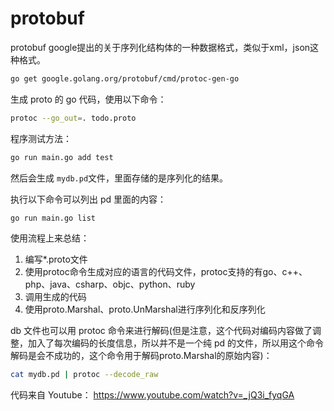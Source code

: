 # protobuf

protobuf google提出的关于序列化结构体的一种数据格式，类似于xml，json这种格式。

```bash
go get google.golang.org/protobuf/cmd/protoc-gen-go
```

生成 proto 的 go 代码，使用以下命令：
```bash
protoc --go_out=. todo.proto
```

程序测试方法：
```bash
go run main.go add test
```

然后会生成 `mydb.pd`文件，里面存储的是序列化的结果。

执行以下命令可以列出 pd 里面的内容：
```bash
go run main.go list
```

使用流程上来总结：
1. 编写*.proto文件
2. 使用protoc命令生成对应的语言的代码文件，protoc支持的有go、c++、php、java、csharp、objc、python、ruby
3. 调用生成的代码
4. 使用proto.Marshal、proto.UnMarshal进行序列化和反序列化

db 文件也可以用 protoc 命令来进行解码(但是注意，这个代码对编码内容做了调整，加入了每次编码的长度信息，所以并不是一个纯 pd 的文件，所以用这个命令解码是会不成功的，这个命令用于解码proto.Marshal的原始内容)：
```bash
cat mydb.pd | protoc --decode_raw
```

代码来自 Youtube： https://www.youtube.com/watch?v=_jQ3i_fyqGA